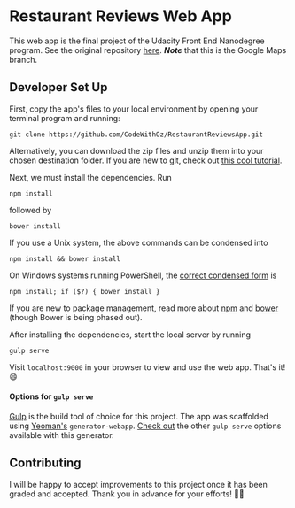 # Restaurant Reviews Web App
This web app is the final project of the Udacity Front End Nanodegree
program. See the original repository [here](https://github.com/udacity/mws-restaurant-stage-1/tree/google-maps).
_**Note**_ that this is the Google Maps branch.

## Developer Set Up
First, copy the app's files to your local environment by opening
your terminal program and running:
```
git clone https://github.com/CodeWithOz/RestaurantReviewsApp.git
```
Alternatively, you can download the zip files and unzip them
into your chosen destination folder. If you are new to git, check out
[this cool tutorial](https://www.atlassian.com/git/tutorials/learn-git-with-bitbucket-cloud).

Next, we must install the dependencies. Run
```
npm install
```
followed by
```
bower install
```
If you use a Unix system, the above commands can be condensed into
```
npm install && bower install
```
On Windows systems running PowerShell, the [correct condensed form](https://stackoverflow.com/a/41816341/7987987) is
```
npm install; if ($?) { bower install }
```
If you are new to package management, read more about
[npm](https://www.sitepoint.com/beginners-guide-node-package-manager/)
and [bower](https://bower.io/) (though Bower is being phased out).

After installing the dependencies, start the local server by running
```
gulp serve
```
Visit `localhost:9000` in your browser to view and use the web app.
That's it! 😄

#### Options for `gulp serve`
[Gulp](https://gulpjs.com/) is the build tool of choice for this project.
The app was scaffolded using [Yeoman's](http://yeoman.io/)
`generator-webapp`. [Check out](https://github.com/yeoman/generator-webapp#getting-started)
the other `gulp serve` options available with this generator.

## Contributing
I will be happy to accept improvements to this project once it has
been graded and accepted. Thank you in advance for your efforts! 🙌👏

